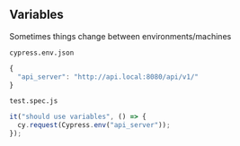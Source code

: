 ## Variables

Sometimes things change between environments/machines

`cypress.env.json`

```javascript
{
  "api_server": "http://api.local:8080/api/v1/"
}
```

`test.spec.js`

```javascript
it("should use variables", () => {
  cy.request(Cypress.env("api_server"));
});
```
